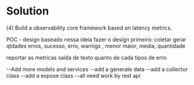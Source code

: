# Solution
(4) Build a observability core framework based on latency metrics.

POC - design baseado nessa ideia
fazer o design primeiro:
coletar
gerar
qtdades
erros, sucesso, erro, warnigs , menor maior, media, quantidade

reportar as metricas
saida de texto quanto de cada
tipos de erro


--Add more models and services
--add a generate data
--add a collector class
--add a expose class
--all need work by rest api

